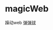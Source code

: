 # magicWeb
躁动web
[弹弹球](https://theluckdark.github.io/magicWeb/01.%e5%bc%b9%e5%bc%b9%e7%90%83/final-canvas.html)
